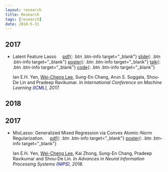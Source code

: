 ```yaml
---
layout: research
title: Research
tags: [research]
date: 2018-5-31
---
```


## 2017

*  <span style="color:navy,font-size:30px">Latent Feature Lasso</span>&nbsp;&nbsp;&nbsp;&nbsp;&nbsp;[pdf](http://www.cs.cmu.edu/~eyan/publication/LatentFeatureLasso.pdf){: .btn .btn-info target="_blank"}
        [slide](http://www.cs.cmu.edu/~eyan/publication/LFLassoSlide.pdf){: .btn .btn-info target="_blank"}
        [poster](http://www.cs.cmu.edu/~eyan/publication/LFLassoPoster.pdf){: .btn .btn-info target="_blank"}
        [talk](https://www.dropbox.com/s/ulz420uvym4huac/LFM_ICML_Tak.mp4){: .btn .btn-info target="_blank"}
        [code](http://www.cs.cmu.edu/~eyan/code/ConvexBMF.zip){: .btn .btn-info target="_blank"}

     Ian E.H. Yen, <u>Wei-Cheng Lee</u>, Sung-En Chang, Arun S. Suggala, Shou-De Lin and Pradeep Ravikumar.
     <I>In International Conference on Machine Learning <span style="color:navy">(ICML)</span>, 2017.</I>    

## 2018
## 2017

*  <span style="color:navy,font-size:30px">MixLasso: Generalized Mixed Regression via Convex Atomic-Norm Regularization.</span>&nbsp;&nbsp;&nbsp;&nbsp;&nbsp;[pdf](https://papers.nips.cc/paper/8284-mixlasso-generalized-mixed-regression-via-convex-atomic-norm-regularization){: .btn .btn-info target="_blank"}
        [poster](https://www.dropbox.com/s/jfbh0xrqvdf5yu5/MRLPoster_NIPS.pdf?dl=0){: .btn .btn-info target="_blank"}

     Ian E.H. Yen, <u>Wei-Cheng Lee</u>, Kai Zhong, Sung-En Chang, Pradeep Ravikumar and Shou-De Lin.
     <I>In Advances in Neural Information Processing Systems <span style="color:navy">(NIPS)</span>, 2018.</I>    
     